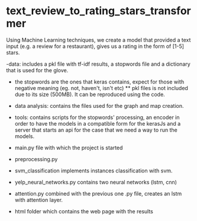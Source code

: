 # text_review_to_rating_stars_transformer
Using Machine Learning techniques, we create a model that provided a text input (e.g. a review for a restaurant), gives us a rating in the form of [1-5] stars.

-data: includes a pkl file with tf-idf results, a stopwords file and a dictionary that is used for the glove.
* the stopwords are the ones that keras contains, expect for those with negative meaning (eg. not, haven't, isn't etc)
** pkl files is not included due to its size (500MB). It can be reproduced using the code.

- data analysis: contains the files used for the graph and map creation.

- tools: contains scripts for the stopwords' processing, an encoder in order to have the models in a compatible form for the kerasJs and a server that starts an api for the case that we need a way to run the models.

- main.py file with which the project is started

- preprocessing.py 

- svm_classification implements instances classification with svm.

- yelp_neural_networks.py contains two neural networks (lstm, cnn) 

- attention.py combined with the previous one .py file, creates an lstm with attention layer.

- html folder which contains the web page with the results 

